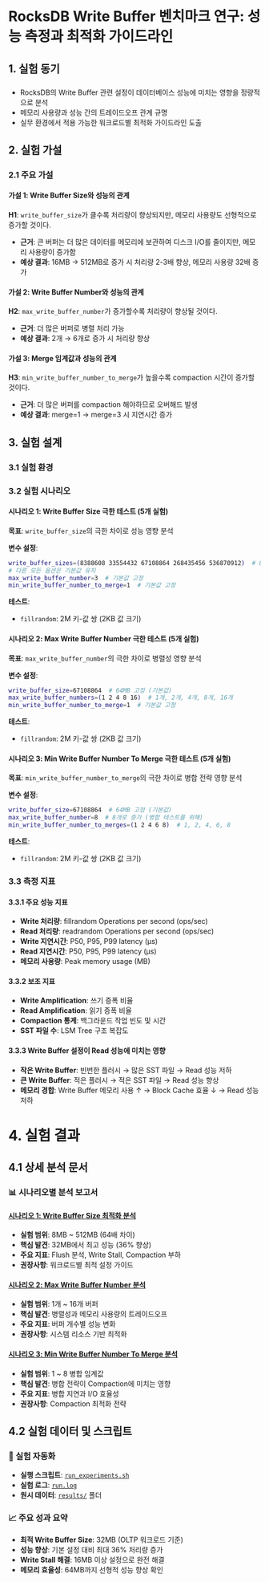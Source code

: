 # RocksDB Write Buffer 벤치마크 연구: 성능 측정과 최적화 가이드라인

## 1. 실험 동기

### 

- RocksDB의 Write Buffer 관련 설정이 데이터베이스 성능에 미치는 영향을 정량적으로 분석
- 메모리 사용량과 성능 간의 트레이드오프 관계 규명
- 실무 환경에서 적용 가능한 워크로드별 최적화 가이드라인 도출



## 2. 실험 가설

### 2.1 주요 가설

#### 가설 1: Write Buffer Size와 성능의 관계
**H1**: `write_buffer_size`가 클수록 처리량이 향상되지만, 메모리 사용량도 선형적으로 증가할 것이다.

- **근거**: 큰 버퍼는 더 많은 데이터를 메모리에 보관하여 디스크 I/O를 줄이지만, 메모리 사용량이 증가함
- **예상 결과**: 16MB → 512MB로 증가 시 처리량 2-3배 향상, 메모리 사용량 32배 증가



#### 가설 2: Write Buffer Number와 성능의 관계
**H2**: `max_write_buffer_number`가 증가할수록 처리량이 향상될 것이다.

- **근거**: 더 많은 버퍼로 병렬 처리 가능
- **예상 결과**: 2개 → 6개로 증가 시 처리량 향상



#### 가설 3: Merge 임계값과 성능의 관계
**H3**: `min_write_buffer_number_to_merge`가 높을수록 compaction 시간이 증가할 것이다.

- **근거**: 더 많은 버퍼를 compaction 해야하므로 오버해드 발생
- **예상 결과**: merge=1 → merge=3 시 지연시간 증가





## 3. 실험 설계

### 3.1 실험 환경



### 3.2 실험 시나리오

#### 시나리오 1: Write Buffer Size 극한 테스트 (5개 실험)
**목표**: `write_buffer_size`의 극한 차이로 성능 영향 분석

**변수 설정**:

```bash
write_buffer_sizes=(8388608 33554432 67108864 268435456 536870912)  # 8MB, 32MB, 64MB, 256MB, 512MB
# 다른 모든 옵션은 기본값 유지
max_write_buffer_number=3  # 기본값 고정
min_write_buffer_number_to_merge=1  # 기본값 고정
```

**테스트**:

- `fillrandom`: 2M 키-값 쌍 (2KB 값 크기)

#### 시나리오 2: Max Write Buffer Number 극한 테스트 (5개 실험)
**목표**: `max_write_buffer_number`의 극한 차이로 병렬성 영향 분석

**변수 설정**:

```bash
write_buffer_size=67108864  # 64MB 고정 (기본값)
max_write_buffer_numbers=(1 2 4 8 16)  # 1개, 2개, 4개, 8개, 16개
min_write_buffer_number_to_merge=1  # 기본값 고정
```

**테스트**:

- `fillrandom`: 2M 키-값 쌍 (2KB 값 크기)

#### 시나리오 3: Min Write Buffer Number To Merge 극한 테스트 (5개 실험)
**목표**: `min_write_buffer_number_to_merge`의 극한 차이로 병합 전략 영향 분석

**변수 설정**:

```bash
write_buffer_size=67108864  # 64MB 고정 (기본값)
max_write_buffer_number=8  # 8개로 증가 (병합 테스트를 위해)
min_write_buffer_number_to_merges=(1 2 4 6 8)  # 1, 2, 4, 6, 8
```

**테스트**:
- `fillrandom`: 2M 키-값 쌍 (2KB 값 크기)

### 3.3 측정 지표

#### 3.3.1 주요 성능 지표
- **Write 처리량**: fillrandom Operations per second (ops/sec)
- **Read 처리량**: readrandom Operations per second (ops/sec)
- **Write 지연시간**: P50, P95, P99 latency (μs)
- **Read 지연시간**: P50, P95, P99 latency (μs)
- **메모리 사용량**: Peak memory usage (MB)

#### 3.3.2 보조 지표
- **Write Amplification**: 쓰기 증폭 비율
- **Read Amplification**: 읽기 증폭 비율
- **Compaction 통계**: 백그라운드 작업 빈도 및 시간
- **SST 파일 수**: LSM Tree 구조 복잡도

#### 3.3.3 Write Buffer 설정이 Read 성능에 미치는 영향
- **작은 Write Buffer**: 빈번한 플러시 → 많은 SST 파일 → Read 성능 저하
- **큰 Write Buffer**: 적은 플러시 → 적은 SST 파일 → Read 성능 향상
- **메모리 경합**: Write Buffer 메모리 사용 ↑ → Block Cache 효율 ↓ → Read 성능 저하


# 4. 실험 결과

## 4.1 상세 분석 문서

### 📊 시나리오별 분석 보고서

#### [시나리오 1: Write Buffer Size 최적화 분석](./write_buffer_experiment/scenario1_analysis.md)
- **실험 범위**: 8MB ~ 512MB (64배 차이)
- **핵심 발견**: 32MB에서 최고 성능 (36% 향상)
- **주요 지표**: Flush 분석, Write Stall, Compaction 부하
- **권장사항**: 워크로드별 최적 설정 가이드

#### [시나리오 2: Max Write Buffer Number 분석](./write_buffer_experiment/scenario2_analysis.md)
- **실험 범위**: 1개 ~ 16개 버퍼
- **핵심 발견**: 병렬성과 메모리 사용량의 트레이드오프
- **주요 지표**: 버퍼 개수별 성능 변화
- **권장사항**: 시스템 리소스 기반 최적화

#### [시나리오 3: Min Write Buffer Number To Merge 분석](./write_buffer_experiment/scenario3_analysis.md)
- **실험 범위**: 1 ~ 8 병합 임계값
- **핵심 발견**: 병합 전략이 Compaction에 미치는 영향
- **주요 지표**: 병합 지연과 I/O 효율성
- **권장사항**: Compaction 최적화 전략

## 4.2 실험 데이터 및 스크립트

### 🔬 실험 자동화
- **실행 스크립트**: [`run_experiments.sh`](./write_buffer_experiment/run_experiments.sh)
- **실험 로그**: [`run.log`](./write_buffer_experiment/run.log)
- **원시 데이터**: [`results/`](./write_buffer_experiment/results/) 폴더

### 📈 주요 성과 요약
- **최적 Write Buffer Size**: 32MB (OLTP 워크로드 기준)
- **성능 향상**: 기본 설정 대비 최대 36% 처리량 증가
- **Write Stall 해결**: 16MB 이상 설정으로 완전 해결
- **메모리 효율성**: 64MB까지 선형적 성능 향상 확인

